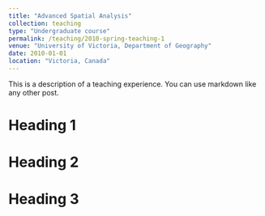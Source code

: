 ```yaml
---
title: "Advanced Spatial Analysis"
collection: teaching
type: "Undergraduate course"
permalink: /teaching/2010-spring-teaching-1
venue: "University of Victoria, Department of Geography"
date: 2010-01-01
location: "Victoria, Canada"
---
```


This is a description of a teaching experience. You can use markdown like any other post.

Heading 1
======

Heading 2
======

Heading 3
======
